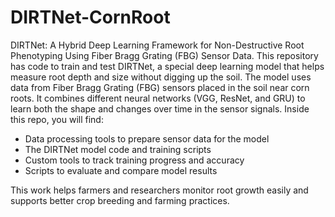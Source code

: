 # DIRTNet-CornRoot
DIRTNet: A Hybrid Deep Learning Framework for Non-Destructive Root Phenotyping Using Fiber Bragg Grating (FBG) Sensor Data.
This repository has code to train and test DIRTNet, a special deep learning model that helps measure root depth and size without digging up the soil. The model uses data from Fiber Bragg Grating (FBG) sensors placed in the soil near corn roots. It combines different neural networks (VGG, ResNet, and GRU) to learn both the shape and changes over time in the sensor signals. Inside this repo, you will find:

* Data processing tools to prepare sensor data for the model
* The DIRTNet model code and training scripts
* Custom tools to track training progress and accuracy
* Scripts to evaluate and compare model results

This work helps farmers and researchers monitor root growth easily and supports better crop breeding and farming practices.
